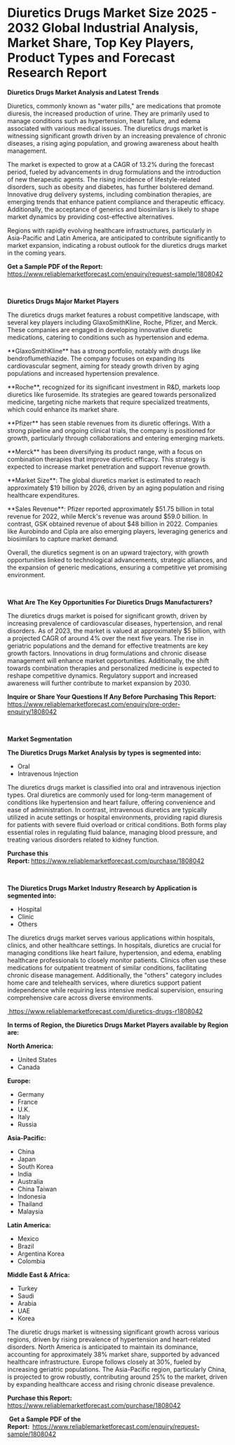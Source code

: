 <p><h1>Diuretics Drugs Market Size 2025 - 2032 Global Industrial Analysis, Market Share, Top Key Players, Product Types and Forecast Research Report</h1></p><p><strong>Diuretics Drugs Market Analysis and Latest Trends</strong></p>
<p><p>Diuretics, commonly known as "water pills," are medications that promote diuresis, the increased production of urine. They are primarily used to manage conditions such as hypertension, heart failure, and edema associated with various medical issues. The diuretics drugs market is witnessing significant growth driven by an increasing prevalence of chronic diseases, a rising aging population, and growing awareness about health management.</p><p>The market is expected to grow at a CAGR of 13.2% during the forecast period, fueled by advancements in drug formulations and the introduction of new therapeutic agents. The rising incidence of lifestyle-related disorders, such as obesity and diabetes, has further bolstered demand. Innovative drug delivery systems, including combination therapies, are emerging trends that enhance patient compliance and therapeutic efficacy. Additionally, the acceptance of generics and biosimilars is likely to shape market dynamics by providing cost-effective alternatives. </p><p>Regions with rapidly evolving healthcare infrastructures, particularly in Asia-Pacific and Latin America, are anticipated to contribute significantly to market expansion, indicating a robust outlook for the diuretics drugs market in the coming years.</p></p>
<p><strong>Get a Sample PDF of the Report:&nbsp;</strong> <a href="https://www.reliablemarketforecast.com/enquiry/request-sample/1808042?utm_campaign=2876&utm_medium=2&utm_source=Github&utm_content=ia&utm_term=13042025&utm_id=diuretics-drugs">https://www.reliablemarketforecast.com/enquiry/request-sample/1808042</a></p>
<p>&nbsp;</p>
<p><strong>Diuretics Drugs Major Market Players</strong></p>
<p><p>The diuretics drugs market features a robust competitive landscape, with several key players including GlaxoSmithKline, Roche, Pfizer, and Merck. These companies are engaged in developing innovative diuretic medications, catering to conditions such as hypertension and edema.</p><p>**GlaxoSmithKline** has a strong portfolio, notably with drugs like bendroflumethiazide. The company focuses on expanding its cardiovascular segment, aiming for steady growth driven by aging populations and increased hypertension prevalence.</p><p>**Roche**, recognized for its significant investment in R&D, markets loop diuretics like furosemide. Its strategies are geared towards personalized medicine, targeting niche markets that require specialized treatments, which could enhance its market share.</p><p>**Pfizer** has seen stable revenues from its diuretic offerings. With a strong pipeline and ongoing clinical trials, the company is positioned for growth, particularly through collaborations and entering emerging markets.</p><p>**Merck** has been diversifying its product range, with a focus on combination therapies that improve diuretic efficacy. This strategy is expected to increase market penetration and support revenue growth.</p><p>**Market Size**: The global diuretics market is estimated to reach approximately $19 billion by 2026, driven by an aging population and rising healthcare expenditures.</p><p>**Sales Revenue**: Pfizer reported approximately $51.75 billion in total revenue for 2022, while Merck's revenue was around $59.0 billion. In contrast, GSK obtained revenue of about $48 billion in 2022. Companies like Aurobindo and Cipla are also emerging players, leveraging generics and biosimilars to capture market demand.</p><p>Overall, the diuretics segment is on an upward trajectory, with growth opportunities linked to technological advancements, strategic alliances, and the expansion of generic medications, ensuring a competitive yet promising environment.</p></p>
<p>&nbsp;</p>
<p><strong>What Are The Key Opportunities For Diuretics Drugs Manufacturers?</strong></p>
<p><p>The diuretics drugs market is poised for significant growth, driven by increasing prevalence of cardiovascular diseases, hypertension, and renal disorders. As of 2023, the market is valued at approximately $5 billion, with a projected CAGR of around 4% over the next five years. The rise in geriatric populations and the demand for effective treatments are key growth factors. Innovations in drug formulations and chronic disease management will enhance market opportunities. Additionally, the shift towards combination therapies and personalized medicine is expected to reshape competitive dynamics. Regulatory support and increased awareness will further contribute to market expansion by 2030.</p></p>
<p><strong>Inquire or Share Your Questions If Any Before Purchasing This Report:</strong> <a href="https://www.reliablemarketforecast.com/enquiry/pre-order-enquiry/1808042?utm_campaign=2876&utm_medium=2&utm_source=Github&utm_content=ia&utm_term=13042025&utm_id=diuretics-drugs">https://www.reliablemarketforecast.com/enquiry/pre-order-enquiry/1808042</a></p>
<p>&nbsp;</p>
<p><strong>Market Segmentation</strong></p>
<p><strong>The Diuretics Drugs Market Analysis by types is segmented into:</strong></p>
<p><ul><li>Oral</li><li>Intravenous Injection</li></ul></p>
<p><p>The diuretics drugs market is classified into oral and intravenous injection types. Oral diuretics are commonly used for long-term management of conditions like hypertension and heart failure, offering convenience and ease of administration. In contrast, intravenous diuretics are typically utilized in acute settings or hospital environments, providing rapid diuresis for patients with severe fluid overload or critical conditions. Both forms play essential roles in regulating fluid balance, managing blood pressure, and treating various disorders related to kidney function.</p></p>
<p><strong>Purchase this Report:&nbsp;</strong><a href="https://www.reliablemarketforecast.com/purchase/1808042?utm_campaign=2876&utm_medium=2&utm_source=Github&utm_content=ia&utm_term=13042025&utm_id=diuretics-drugs">https://www.reliablemarketforecast.com/purchase/1808042</a></p>
<p>&nbsp;</p>
<p><strong>The Diuretics Drugs Market Industry Research by Application is segmented into:</strong></p>
<p><ul><li>Hospital</li><li>Clinic</li><li>Others</li></ul></p>
<p><p>The diuretics drugs market serves various applications within hospitals, clinics, and other healthcare settings. In hospitals, diuretics are crucial for managing conditions like heart failure, hypertension, and edema, enabling healthcare professionals to closely monitor patients. Clinics often use these medications for outpatient treatment of similar conditions, facilitating chronic disease management. Additionally, the "others" category includes home care and telehealth services, where diuretics support patient independence while requiring less intensive medical supervision, ensuring comprehensive care across diverse environments.</p></p>
<p><a href="https://www.reliablemarketforecast.com/diuretics-drugs-r1808042?utm_campaign=2876&utm_medium=2&utm_source=Github&utm_content=ia&utm_term=13042025&utm_id=diuretics-drugs">&nbsp;https://www.reliablemarketforecast.com/diuretics-drugs-r1808042</a></p>
<p><strong>In terms of Region, the Diuretics Drugs Market Players available by Region are:</strong></p>
<p>
    <p> <strong> North America: </strong>
        <ul>
            <li>United States</li>
            <li>Canada</li>
        </ul>
        </p> 
    <p> <strong> Europe: </strong>
        <ul>
            <li>Germany</li>
            <li>France</li>
            <li>U.K.</li>
            <li>Italy</li>
            <li>Russia</li>
        </ul>
        </p> 
    <p> <strong> Asia-Pacific: </strong>
        <ul>
            <li>China</li>
            <li>Japan</li>
            <li>South Korea</li>
            <li>India</li>
            <li>Australia</li>
            <li>China Taiwan</li>
            <li>Indonesia</li>
            <li>Thailand</li>
            <li>Malaysia</li>
        </ul>
        </p> 
    <p> <strong> Latin America: </strong>
        <ul>
            <li>Mexico</li>
            <li>Brazil</li>
            <li>Argentina Korea</li>
            <li>Colombia</li>
        </ul>
        </p> 
    <p> <strong> Middle East & Africa: </strong>
        <ul>
            <li>Turkey</li>
            <li>Saudi</li>
            <li>Arabia</li>
            <li>UAE</li>
            <li>Korea</li>
        </ul>
    </p>
    </p>
<p><p>The diuretic drugs market is witnessing significant growth across various regions, driven by rising prevalence of hypertension and heart-related disorders. North America is anticipated to maintain its dominance, accounting for approximately 38% market share, supported by advanced healthcare infrastructure. Europe follows closely at 30%, fueled by increasing geriatric populations. The Asia-Pacific region, particularly China, is projected to grow robustly, contributing around 25% to the market, driven by expanding healthcare access and rising chronic disease prevalence.</p></p>
<p><strong>Purchase this Report: </strong><a href="https://www.reliablemarketforecast.com/purchase/1808042?utm_campaign=2876&utm_medium=2&utm_source=Github&utm_content=ia&utm_term=13042025&utm_id=diuretics-drugs">https://www.reliablemarketforecast.com/purchase/1808042</a></p>
<p>&nbsp;<strong>Get a Sample PDF of the Report:&nbsp;&nbsp;</strong><a href="https://www.reliablemarketforecast.com/enquiry/request-sample/1808042?utm_campaign=2876&utm_medium=2&utm_source=Github&utm_content=ia&utm_term=13042025&utm_id=diuretics-drugs">https://www.reliablemarketforecast.com/enquiry/request-sample/1808042</a></p>
<p><strong></strong></p>
<p><p></p><p></p><p></p></p>